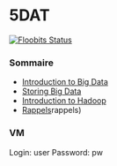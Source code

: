 # 5DAT

[![Floobits Status](https://floobits.com/C0ZEN/5DAT.svg)](https://floobits.com/C0ZEN/5DAT/redirect)

### Sommaire

- [Introduction to Big Data]({{site.homePageUrl}}1)
- [Storing Big Data]({{site.homePageUrl}}2)
- [Introduction to Hadoop]({{site.homePageUrl}}3)
- [Rappels]({{site.homePageUrl}})rappels)

### VM

Login: user
Password: pw
